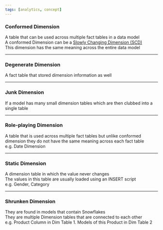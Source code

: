 ```yaml
---
tags: [analytics, concept]
---
```


### Conformed Dimension

A table that can be used across multiple fact tables in a data model  
A conformed Dimension can be a [Slowly Changing Dimension (SCD)](Slowly%20Changing%20Dimension%20%28SCD%29.md)  
This dimension has the same meaning across the entire data model

---

### Degenerate Dimension

A fact table that stored dimension information as well

---

### Junk Dimension

If a model has many small dimension tables which are then clubbed into a single table

---

### Role-playing Dimension

A table that is used across multiple fact tables but unlike conformed dimension they do not have the same meaning across each fact table  
e.g. Date Dimension

---

### Static Dimension

A dimension table in which the value never changes  
The values in this table are usually loaded using an INSERT script  
e.g. Gender, Category

---

### Shrunken Dimension

They are found in models that contain Snowflakes  
They are multiple Dimension tables that are connected to each other  
e.g. Product Column in Dim Table 1. Models of this Product in Dim Table 2
